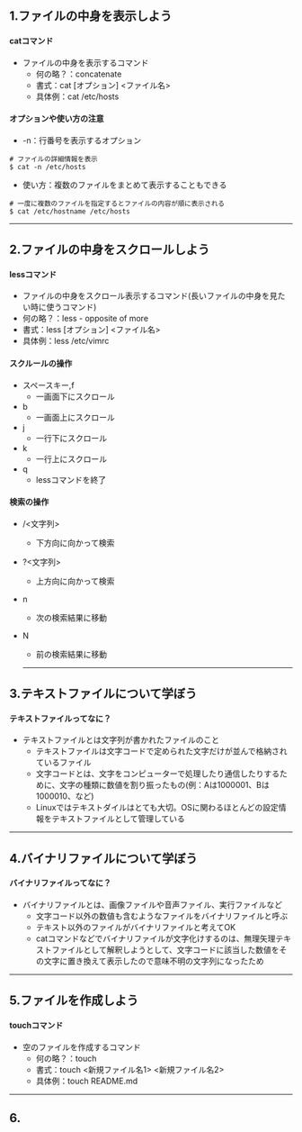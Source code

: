 ## 1.ファイルの中身を表示しよう

#### catコマンド
- ファイルの中身を表示するコマンド
  - 何の略？：concatenate
  - 書式：cat [オプション] <ファイル名>
  - 具体例：cat /etc/hosts

#### オプションや使い方の注意
- -n：行番号を表示するオプション
```
# ファイルの詳細情報を表示
$ cat -n /etc/hosts
```
- 使い方：複数のファイルをまとめて表示することもできる
```
# 一度に複数のファイルを指定するとファイルの内容が順に表示される
$ cat /etc/hostname /etc/hosts
```

----

## 2.ファイルの中身をスクロールしよう

#### lessコマンド
- ファイルの中身をスクロール表示するコマンド(長いファイルの中身を見たい時に使うコマンド)
 - 何の略？：less - opposite of more
 - 書式：less [オプション] <ファイル名>
 - 具体例：less /etc/vimrc

#### スクルールの操作
- スペースキー,f
  - 一画面下にスクロール
- b
  - 一画面上にスクロール
- j
  - 一行下にスクロール
- k
  - 一行上にスクロール
- q
  - lessコマンドを終了

#### 検索の操作
- /<文字列>
  - 下方向に向かって検索
- ?<文字列>
  - 上方向に向かって検索
- n
  - 次の検索結果に移動
- N
  - 前の検索結果に移動

  ----

## 3.テキストファイルについて学ぼう

#### テキストファイルってなに？
- テキストファイルとは文字列が書かれたファイルのこと
  - テキストファイルは文字コードで定められた文字だけが並んで格納されているファイル
  - 文字コードとは、文字をコンピューターで処理したり通信したりするために、文字の種類に数値を割り振ったもの(例：Aは1000001、Bは1000010、など)
  - Linuxではテキストダイルはとても大切。OSに関わるほとんどの設定情報をテキストファイルとして管理している

----

## 4.バイナリファイルについて学ぼう

#### バイナリファイルってなに？
- バイナリファイルとは、画像ファイルや音声ファイル、実行ファイルなど
  - 文字コード以外の数値も含むようなファイルをバイナリファイルと呼ぶ
  - テキスト以外のファイルがバイナリファイルと考えてOK
  - catコマンドなどでバイナリファイルが文字化けするのは、無理矢理テキストファイルとして解釈しようとして、文字コードに該当した数値をその文字に置き換えて表示したので意味不明の文字列になったため

----

## 5.ファイルを作成しよう

#### touchコマンド
- 空のファイルを作成するコマンド
  - 何の略？：touch
  - 書式：touch <新規ファイル名1> <新規ファイル名2>
  - 具体例：touch README.md

----

## 6.